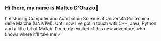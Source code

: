 ### Hi there, my name is Matteo D'Orazio👋
I'm studing Computer and Automation Science at Università Politecnica delle Marche (UNIVPM).
Until now I've got in touch with C++, Java, Python and a little bit of Matlab.
I'm really excited of this new adventure, who knows where it'll take me!⚡

<!--
**mdoraz/mdoraz** is a ✨ _special_ ✨ repository because its `README.md` (this file) appears on your GitHub profile.

Here are some ideas to get you started:

- 🔭 I’m currently working on ...
- 🌱 I’m currently learning ...
- 👯 I’m looking to collaborate on ...
- 🤔 I’m looking for help with ...
- 💬 Ask me about ...
- 📫 How to reach me: ...
- 😄 Pronouns: ...
- ⚡ Fun fact: ...
-->
